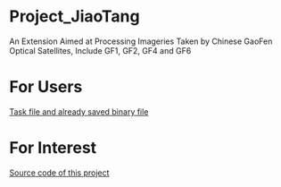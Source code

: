 # Project_JiaoTang
An Extension Aimed at Processing Imageries Taken by Chinese GaoFen Optical Satellites, Include GF1, GF2, GF4 and GF6
# For Users
[Task file and already saved binary file](https://github.com/desertstsung/Project_JiaoTang/tree/master/userFile#what-is-this-extension)
# For Interest
[Source code of this project](https://github.com/desertstsung/Project_JiaoTang/tree/master/sourceCode#all-pro-files)
